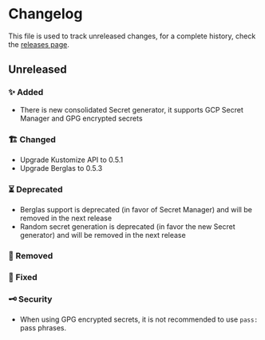 # Changelog

This file is used to track unreleased changes, for a complete history, check the [releases page](https://github.com/carbonrelay/konjure/releases).

## Unreleased

### ✨ Added

* There is new consolidated Secret generator, it supports GCP Secret Manager and GPG encrypted secrets

### 🏗 Changed

* Upgrade Kustomize API to 0.5.1
* Upgrade Berglas to 0.5.3

### ⏳ Deprecated

* Berglas support is deprecated (in favor of Secret Manager) and will be removed in the next release
* Random secret generation is deprecated (in favor the new Secret generator) and will be removed in the next release

### 🛑 Removed

### 🐛 Fixed

### 🗝 Security

* When using GPG encrypted secrets, it is not recommended to use `pass:` pass phrases.
